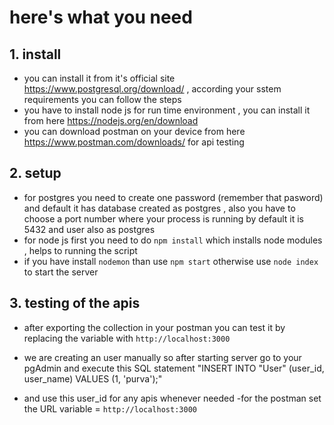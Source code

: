 # here's what you need


## 1. install 
- you can install it from it's official site https://www.postgresql.org/download/ , according your sstem requirements you can follow the steps
- you have to install node js for run time environment , you can install it from here https://nodejs.org/en/download
- you can download postman on your device from here https://www.postman.com/downloads/ for api testing




## 2. setup
- for postgres you need to create one password (remember that pasword) and default it has database created as postgres , also you have to choose a port number where your process is running by default it is 5432 and user also as postgres
- for node js first you need to do `npm install` which installs node modules , helps to running the script
- if you have install `nodemon` than use `npm start` otherwise use `node index` to start the server


## 3. testing of the apis
- after exporting the collection in your postman you can test it by replacing the variable with `http://localhost:3000`
- we are creating an user manually so after starting server go to your pgAdmin and execute this SQL statement 
 "INSERT INTO "User" (user_id, user_name)
  VALUES (1, 'purva');"

- and use this user_id for any apis whenever needed
-for the postman set the URL variable = `http://localhost:3000`